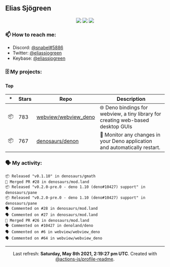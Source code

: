 ## Elias Sjögreen

<p align="center">
  <img src="https://img.shields.io/badge/🎂-dec. 2003-success" />
  <img src="https://img.shields.io/badge/🌎-Stockholm-informational" />
  <img src="https://img.shields.io/badge/👦-He/Him-informational" />
</p>

### 📫 How to reach me:

- Discord: [@snabel#5886](https://discord.com/users/267978757799673866)
- Twitter: [@eliassjogreen](https://twitter.com/eliassjogreen)
- Keybase: [@eliassjogreen](https://keybase.io/eliassjogreen)

### 🗄 My projects:

#### Top
|*|Stars|Repo|Description|
|---|---|---|---|
| 📦 | 783 | [webview/webview_deno](https://github.com/webview/webview_deno) | 🌐 Deno bindings for webview, a tiny library for creating web-based desktop GUIs |
| 📦 | 767 | [denosaurs/denon](https://github.com/denosaurs/denon) | 👀 Monitor any changes in your Deno application and automatically restart. |

### 🗣 My activity:

```
📦 Released "v0.1.10" in denosaurs/gmath
🎉 Merged PR #28 in denosaurs/mod.land
📦 Released "v0.2.0-pre.0 - deno 1.10 (deno#10427) support" in denosaurs/pane
📦 Released "v0.2.0-pre.0 - deno 1.10 (deno#10427) support" in denosaurs/pane
🗣 Commented on #28 in denosaurs/mod.land
🗣 Commented on #27 in denosaurs/mod.land
🎉 Merged PR #26 in denosaurs/mod.land
🗣 Commented on #10427 in denoland/deno
🗣 Commented on #6 in webview/webview_deno
🗣 Commented on #64 in webview/webview_deno
```

------------
<p align="center">Last refresh: <b>Saturday, May 8th 2021, 2:19:27 pm UTC</b>. Created with <a href=https://github.com/marketplace/actions/profile-readme>@actions-js/profile-readme</a>.</p>
